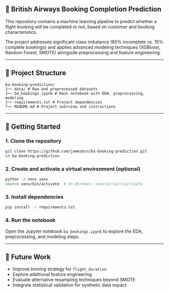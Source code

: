 ## 🧠 British Airways Booking Completion Prediction

This repository contains a machine learning pipeline to predict whether a flight booking will be completed or not, based on customer and booking characteristics.

The project addresses significant class imbalance (85% incomplete vs. 15% complete bookings) and applies advanced modeling techniques (XGBoost, Random Forest, SMOTE) alongside preprocessing and feature engineering.

---

## 📁 Project Structure

```
ba-booking-prediction/
├── data/ # Raw and preprocessed datasets
├── ba_bookings.ipynb # Main notebook with EDA, preprocessing, modeling
├── requirements.txt # Project dependencies
└── README.md # Project overview and instructions
```

---

## 🚀 Getting Started

### 1. Clone the repository

```bash
git clone https://github.com/jamesbcn/ba-booking-prediction.git
cd ba-booking-prediction
```

### 2. Create and activate a virtual environment (optional)

```bash
python -m venv venv
source venv/bin/activate  # On Windows: venv\Scripts\activate
```

### 3. Install dependencies

```bash
pip install -r requirements.txt
```

### 4. Run the notebook

Open the Jupyter notebook `ba_bookings.ipynb` to explore the EDA, preprocessing, and modeling steps.

---

## 📌 Future Work

* Improve binning strategy for `flight_duration`
* Explore additional feature engineering
* Evaluate alternative resampling techniques beyond SMOTE
* Integrate statistical validation for synthetic data impact